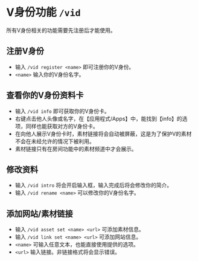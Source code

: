 # V身份功能 `/vid`
所有V身份相关的功能需要先注册后才能使用。

## 注册V身份
- 输入 `/vid register <name>` 即可注册你的V身份。
- `<name>` 输入你的V身份名字。

## 查看你的V身份资料卡
- 输入 `/vid info` 即可获取你的V身份卡。
- 右键点击他人头像或名字，在【应用程式/Apps】中，能找到【info】的选项，同样也能获取对方的V身份卡。
- 在向他人展示V身份卡时，素材链接将会自动被屏蔽，这是为了保护V的素材不会在未经允许的情况下被利用。
- 素材链接只有在房间功能中的素材频道中才会展示。

## 修改资料
- 输入 `/vid intro` 将会开启输入框，输入完成后将会修改你的简介。
- 输入 `/vid rename <name>` 可以修改你的V身份名字。

## 添加网站/素材链接
- 输入 `/vid asset set <name> <url>` 可添加素材信息。
- 输入 `/vid link set <name> <url>` 可添加网站信息。
- `<name>` 可输入任意文本，也能直接使用提供的选项。
- `<url>` 输入链接。非链接格式将会显示错误。